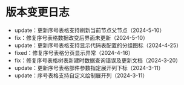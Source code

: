 # 版本变更日志

-   update：更新序号表格支持刷新当前节点父节点（2024-5-10）
-   fix：修复序号表格数据改变后界面未更新（2024-5-10）
-   update：更新序号表格支持显示代码表配置的分组图标（2024-4-25）
-   fixed：修复序号表格分页显示异常（2024-4-16）
-   fix：修复序号表格树表新建时数据查询错误及更新文档（2024-3-20）
-   update：更新序号表格部件参数指定展开列下标（2024-3-11）
-   update：序号表格支持自定义绘制展开列（2024-3-11）